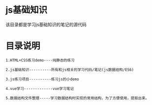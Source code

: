 # js基础知识
该目录都是学习js基础知识的笔记的源代码

# 目录说明

    1.HTML+CSS练习demo----纯静态的练习

    2.js基础知识----------所有和js相关的学习代码/笔记(js数据结构/ES6)

    3.js练习项目----------练习js的小demo

    4.vue学习-------------vue学习笔记

    5.数据结构文件整理-----学习数据结构时实现的常用结构，为了方便使用，提取出来。